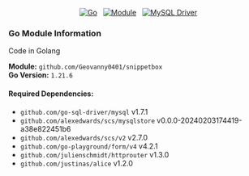 <p align="center">
  <a href="#"><img src="https://img.shields.io/badge/Go-1.21.6-brightgreen" alt="Go"></a>
  <a href="#"><img src="https://img.shields.io/badge/Module-github.com/Geovanny0401/snippetbox-blue" alt="Module"></a>
  <a href="#"><img src="https://img.shields.io/badge/MySQL-4479A1?logo=mysql&logoColor=fff" alt="MySQL Driver"></a>
</p>

### Go Module Information

Code in Golang

**Module:** `github.com/Geovanny0401/snippetbox`  
**Go Version:** `1.21.6`

#### Required Dependencies:
- `github.com/go-sql-driver/mysql` v1.7.1
- `github.com/alexedwards/scs/mysqlstore` v0.0.0-20240203174419-a38e822451b6
- `github.com/alexedwards/scs/v2` v2.7.0
- `github.com/go-playground/form/v4` v4.2.1
- `github.com/julienschmidt/httprouter` v1.3.0
- `github.com/justinas/alice` v1.2.0
